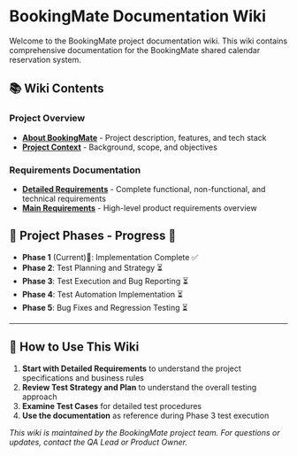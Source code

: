 # BookingMate Documentation Wiki

Welcome to the BookingMate project documentation wiki. This wiki contains comprehensive documentation for the BookingMate shared calendar reservation system.

## 📚 Wiki Contents

### Project Overview
- **[About BookingMate](../ABOUT.md)** - Project description, features, and tech stack
- **[Project Context](../ABOUT.md#project-context)** - Background, scope, and objectives

### Requirements Documentation
- **[Detailed Requirements](DetailedRequirements.md)** - Complete functional, non-functional, and technical requirements
- **[Main Requirements](../REQUIREMENTS.md)** - High-level product requirements overview

## 🔄 Project Phases - Progress 🏁

- **Phase 1** (Current)📌: Implementation Complete ✅ 
- **Phase 2**: Test Planning and Strategy ⏳
- **Phase 3**: Test Execution and Bug Reporting ⏳
- **Phase 4**: Test Automation Implementation ⏳
- **Phase 5**: Bug Fixes and Regression Testing ⏳

---

## 📖 How to Use This Wiki
1. **Start with Detailed Requirements** to understand the project specifications and business rules
2. **Review Test Strategy and Plan** to understand the overall testing approach
3. **Examine Test Cases** for detailed test procedures
4. **Use the documentation** as reference during Phase 3 test execution

*This wiki is maintained by the BookingMate project team. For questions or updates, contact the QA Lead or Product Owner.*